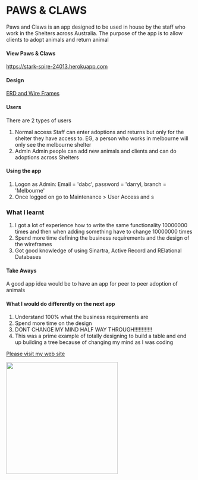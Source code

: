 
# PAWS & CLAWS

Paws and Claws is an app designed to be used in house by the staff who work in the Shelters across Australia. The purpose of the app is to allow clients to adopt animals and return animal

#### View Paws & Claws
https://stark-spire-24013.herokuapp.com

#### Design
[ERD and Wire Frames](https://github.com/darrylcohen/paws_and_claws/blob/master/Sheters.pdf)

#### Users
There are 2 types of users
1. Normal access
   Staff can enter adoptions and returns but only for the shelter they have access to. EG, a person who works in                melbourne will only see the melbourne shelter
2. Admin
   Admin people can add new animals and clients and can do adoptions across Shelters

#### Using the app
1. Logon as Admin: Email = 'dabc', password = 'darryl, branch = 'Melbourne'
2. Once logged on go to Maintenance > User Access and s

### What I learnt
1. I got a lot of experience how to write the same functionality 10000000 times and then when adding something have to change 10000000 times
2. Spend more time defining the business requirements and the design of the wireframes
3. Got good knowledge of using Sinartra, Active Record and RElational Databases

#### Take Aways
A good app idea would be to have an app for peer to peer adoption of animals

#### What I would do differently on the next app
1. Understand 100% what the business requirements are
2. Spend more time on the design
3. DONT CHANGE MY MIND HALF WAY THROUGH!!!!!!!!!!!!
4. This was a prime example of totally designing to build a table and end up building a tree because of changing my mind as I was coding

[Please visit my web site](https://www.darrylcohen.com.au)

<a href="https://www.darrylcohen.com.au"> <img src=https://i.imgur.com/kbAnu4b.jpg width="300"></a>
